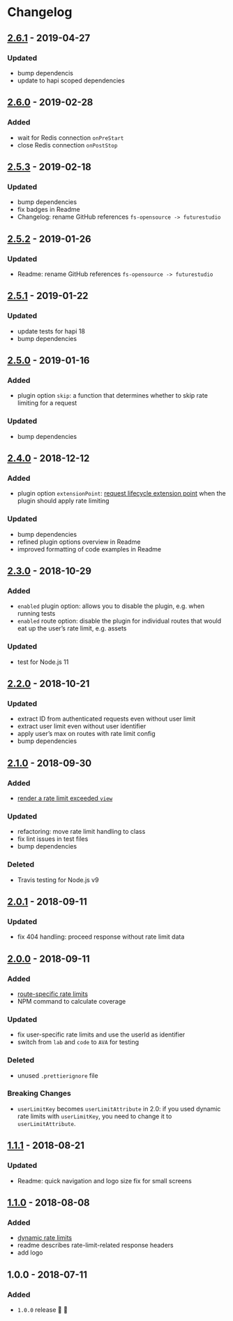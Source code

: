 # Changelog


## [2.6.1](https://github.com/futurestudio/hapi-rate-limitor/compare/v2.6.0...v2.6.1) - 2019-04-27

### Updated
- bump dependencis
- update to hapi scoped dependencies


## [2.6.0](https://github.com/futurestudio/hapi-rate-limitor/compare/v2.5.3...v2.6.0) - 2019-02-28

### Added
- wait for Redis connection `onPreStart`
- close Redis connection `onPostStop`


## [2.5.3](https://github.com/futurestudio/hapi-rate-limitor/compare/v2.5.2...v2.5.3) - 2019-02-18

### Updated
- bump dependencies
- fix badges in Readme
- Changelog: rename GitHub references `fs-opensource -> futurestudio`


## [2.5.2](https://github.com/futurestudio/hapi-rate-limitor/compare/v2.5.1...v2.5.2) - 2019-01-26

### Updated
- Readme: rename GitHub references `fs-opensource -> futurestudio`


## [2.5.1](https://github.com/futurestudio/hapi-rate-limitor/compare/v2.5.0...v2.5.1) - 2019-01-22

### Updated
- update tests for hapi 18
- bump dependencies


## [2.5.0](https://github.com/futurestudio/hapi-rate-limitor/compare/v2.4.0...v2.5.0) - 2019-01-16

### Added
- plugin option `skip`: a function that determines whether to skip rate limiting for a request

### Updated
- bump dependencies


## [2.4.0](https://github.com/futurestudio/hapi-rate-limitor/compare/v2.3.0...v2.4.0) - 2018-12-12

### Added
- plugin option `extensionPoint`: [request lifecycle extension point](https://futurestud.io/downloads/hapi/request-lifecycle) when the plugin should apply rate limiting

### Updated
- bump dependencies
- refined plugin options overview in Readme
- improved formatting of code examples in Readme


## [2.3.0](https://github.com/futurestudio/hapi-rate-limitor/compare/v2.2.0...v2.3.0) - 2018-10-29

### Added
- `enabled` plugin option: allows you to disable the plugin, e.g. when running tests
- `enabled` route option: disable the plugin for individual routes that would eat up the user’s rate limit, e.g. assets

### Updated
- test for Node.js 11


## [2.2.0](https://github.com/futurestudio/hapi-rate-limitor/compare/v2.1.0...v2.2.0) - 2018-10-21

### Updated
- extract ID from authenticated requests even without user limit
- extract user limit even without user identifier
- apply user’s max on routes with rate limit config
- bump dependencies


## [2.1.0](https://github.com/futurestudio/hapi-rate-limitor/compare/v2.0.1...v2.1.0) - 2018-09-30

### Added
- [render a rate limit exceeded `view`](https://github.com/futurestudio/hapi-rate-limitor#plugin-options)

### Updated
- refactoring: move rate limit handling to class
- fix lint issues in test files
- bump dependencies

### Deleted
- Travis testing for Node.js v9


## [2.0.1](https://github.com/futurestudio/hapi-rate-limitor/compare/v2.0.0...v2.0.1) - 2018-09-11

### Updated
- fix 404 handling: proceed response without rate limit data


## [2.0.0](https://github.com/futurestudio/hapi-rate-limitor/compare/v1.1.1...v2.0.0) - 2018-09-11

### Added
- [route-specific rate limits](https://github.com/futurestudio/hapi-rate-limitor#route-options)
- NPM command to calculate coverage

### Updated
- fix user-specific rate limits and use the userId as identifier
- switch from `lab` and `code` to `AVA` for testing

### Deleted
- unused `.prettierignore` file

### Breaking Changes

- `userLimitKey` becomes `userLimitAttribute` in 2.0: if you used dynamic rate limits with `userLimitKey`, you need to change it to `userLimitAttribute`.


## [1.1.1](https://github.com/futurestudio/hapi-rate-limitor/compare/v1.1.0...v1.1.1) - 2018-08-21

### Updated
- Readme: quick navigation and logo size fix for small screens


## [1.1.0](https://github.com/futurestudio/hapi-rate-limitor/compare/v1.0.0...v1.1.0) - 2018-08-08

### Added
- [dynamic rate limits](https://github.com/futurestudio/hapi-rate-limitor#dynamic-rate-limits)
- readme describes rate-limit-related response headers
- add logo


## 1.0.0 - 2018-07-11

### Added
- `1.0.0` release 🚀 🎉
